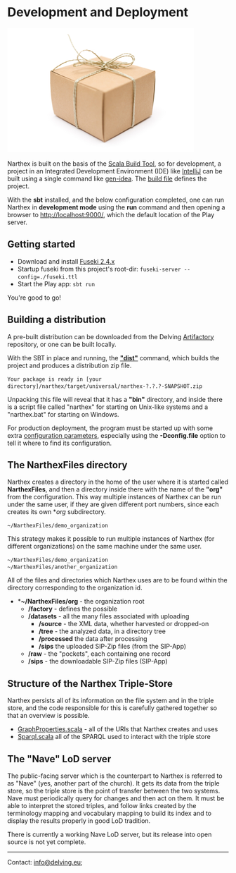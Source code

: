 # Development and Deployment

![Package](images/development-deployment.jpg)

Narthex is built on the basis of the [Scala Build Tool](http://www.scala-sbt.org/), so for development, a project in an Integrated Development Environment (IDE) like [IntelliJ]() can be built using a single command like [gen-idea](https://github.com/mpeltonen/sbt-idea). The [build file](https://github.com/delving/narthex/blob/master/build.sbt) defines the project.

With the **sbt** installed, and the below configuration completed, one can run Narthex in **development mode** using the **run** command and then opening a browser to [http://localhost:9000/](http://localhost:9000/), which the default location of the Play server.

## Getting started

 - Download and install [Fuseki 2.4.x](https://jena.apache.org/download/index.cgi)
 - Startup fuseki from this project's root-dir: `fuseki-server --config=./fuseki.ttl`
 - Start the Play app: `sbt run`

You're good to go!

## Building a distribution

A pre-built distribution can be downloaded from the Delving [Artifactory](http://artifactory.delving.org/artifactory/delving/narthex/) repository, or one can be built locally.

With the SBT in place and running, the **["dist"](https://www.playframework.com/documentation/2.3.x/ProductionDist)** command, which builds the project and produces a distribution zip file.

	Your package is ready in [your directory]/narthex/target/universal/narthex-?.?.?-SNAPSHOT.zip

Unpacking this file will reveal that it has a **"bin"** directory, and inside there is a script file called "narthex" for starting on Unix-like systems and a "narthex.bat" for starting on Windows.

For production deployment, the program must be started up with some extra [configuration parameters](https://www.playframework.com/documentation/2.3.x/ProductionConfiguration), especially using the **-Dconfig.file** option to tell it where to find its configuration.


## The NarthexFiles directory

Narthex creates a directory in the home of the user where it is started called **NarthexFiles**, and then a directory inside there with the name of the **"org"** from the configuration.  This way multiple instances of Narthex can be run under the same user, if they are given different port numbers, since each creates its own **org* subdirectory.

	~/NarthexFiles/demo_organization

This strategy makes it possible to run multiple instances of Narthex (for different organizations) on the same machine under the same user.

	~/NarthexFiles/demo_organization
	~/NarthexFiles/another_organization

All of the files and directories which Narthex uses are to be found within the directory corresponding to the organization id.

* ***~/NarthexFiles/org** - the organization root
	* **/factory** - defines the possible 
	* **/datasets** - all the many files associated with uploading
		* **/source** - the XML data, whether harvested or dropped-on
		* **/tree** - the analyzed data, in a directory tree
		* **/processed** the data after processing
		* **/sips** the uploaded SIP-Zip files (from the SIP-App)
	* **/raw** - the "pockets", each containing one record
	* **/sips** - the downloadable SIP-Zip files (SIP-App)


## Structure of the Narthex Triple-Store

Narthex persists all of its information on the file system and in the triple store, and the code responsible for this is carefully gathered together so that an overview is possible.

* [GraphProperties.scala](https://github.com/delving/narthex/blob/master/app/triplestore/GraphProperties.scala) - all of the URIs that Narthex creates and uses
* [Sparql.scala](https://github.com/delving/narthex/blob/master/app/triplestore/Sparql.scala) all of the SPARQL used to interact with the triple store

## The "Nave" LoD server

The public-facing server which is the counterpart to Narthex is referred to as "Nave" (yes, another part of the church).  It gets its data from the triple store, so the triple store is the point of transfer between the two systems.  Nave must periodically query for changes and then act on them.  It must be able to interpret the stored triples, and follow links created by the terminology mapping and vocabulary mapping to build its index and to display the results properly in good LoD tradition.

There is currently a working Nave LoD server, but its release into open source is not yet complete.

---

Contact: info@delving.eu;